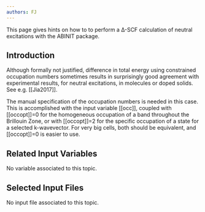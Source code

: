 ```yaml
---
authors: FJ
---
```


<!--
This file is automatically generated by mksite.py. All changes will be lost.
Change the input yaml files or the python code

-->
This page gives hints on how to to perform a Δ-SCF calculation of neutral excitations with the ABINIT package.

## Introduction

Although formally not justified, difference in total energy using constrained
occupation numbers sometimes results in surprisingly good agreement with
experimental results, for neutral excitations, in molecules or doped solids.
See e.g. [[Jia2017]].

The manual specification of the occupation numbers is needed in this case.
This is accomplished with the input variable [[occ]], coupled with
[[occopt]]=0 for the homogeneous occupation of a band throughout the Brillouin
Zone, or with [[occopt]]=2 for the specific occupation of a state for a
selected k-wavevector. For very big cells, both should be equivalent, and
[[occopt]]=0 is easier to use.



## Related Input Variables

No variable associated to this topic.

## Selected Input Files

No input file associated to this topic.

